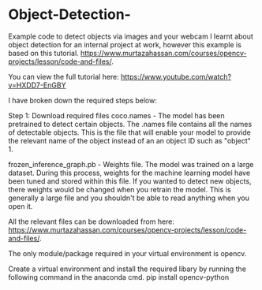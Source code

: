 # Object-Detection-
Example code to detect objects via images and your webcam
I learnt about object detection for an internal project at work, however this example is based on this tutorial. 
https://www.murtazahassan.com/courses/opencv-projects/lesson/code-and-files/. 

You can view the full tutorial here:
https://www.youtube.com/watch?v=HXDD7-EnGBY

I have broken down the required steps below:

Step 1: Download required files
coco.names - The model has been pretrained to detect certain objects. The .names file contains all the names of detectable objects. This is the file that will enable your model to provide the relevant name of the object instead of an an object ID such as "object" 1.

frozen_inference_graph.pb - Weights file. The model was trained on a large dataset. During this process, weights for the machine learning model have been tuned and stored within this file. If you wanted to detect new objects, there weights would be changed when you retrain the model. This is generally a large file and you shouldn't be able to read anything when you open it.

All the relevant files can be downloaded from here:
https://www.murtazahassan.com/courses/opencv-projects/lesson/code-and-files/. 

The only module/package required in your virtual environment is opencv.

Create a virtual environment and install the required libary by running the following command in the anaconda cmd.
pip install opencv-python

